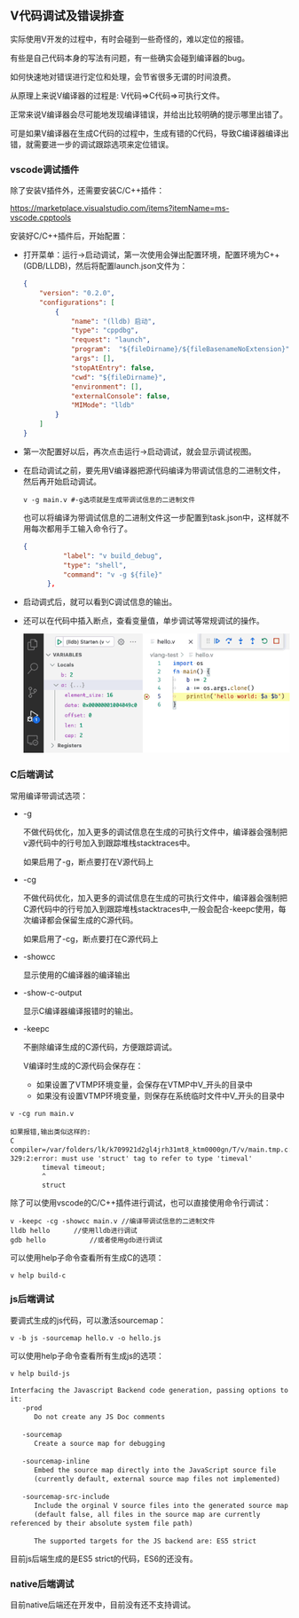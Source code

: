 ## V代码调试及错误排查

实际使用V开发的过程中，有时会碰到一些奇怪的，难以定位的报错。

有些是自己代码本身的写法有问题，有一些确实会碰到编译器的bug。

如何快速地对错误进行定位和处理，会节省很多无谓的时间浪费。

从原理上来说V编译器的过程是: V代码=>C代码=>可执行文件。

正常来说V编译器会尽可能地发现编译错误，并给出比较明确的提示哪里出错了。

可是如果V编译器在生成C代码的过程中，生成有错的C代码，导致C编译器编译出错，就需要进一步的调试跟踪选项来定位错误。

### vscode调试插件

除了安装V插件外，还需要安装C/C++插件：

https://marketplace.visualstudio.com/items?itemName=ms-vscode.cpptools

安装好C/C++插件后，开始配置：

- 打开菜单：运行->启动调试，第一次使用会弹出配置环境，配置环境为C++(GDB/LLDB)，然后将配置launch.json文件为：

  ```json
  {
      "version": "0.2.0",
      "configurations": [
          {
              "name": "(lldb) 启动",
              "type": "cppdbg",
              "request": "launch",
              "program":  "${fileDirname}/${fileBasenameNoExtension}", //要改为这个
              "args": [],
              "stopAtEntry": false,
              "cwd": "${fileDirname}",
              "environment": [],
              "externalConsole": false,
              "MIMode": "lldb"
          }
      ]
  }
  ```
  
- 第一次配置好以后，再次点击运行->启动调试，就会显示调试视图。

- 在启动调试之前，要先用V编译器把源代码编译为带调试信息的二进制文件，然后再开始启动调试。

  ```shell
  v -g main.v #-g选项就是生成带调试信息的二进制文件
  ```

  也可以将编译为带调试信息的二进制文件这一步配置到task.json中，这样就不用每次都用手工输入命令行了。

  ```json
  {
  			"label": "v build_debug",
  			"type": "shell",
  			"command": "v -g ${file}"
  		},
  ```

- 启动调式后，就可以看到C调试信息的输出。

- 还可以在代码中插入断点，查看变量值，单步调试等常规调试的操作。

  ![screenshot visual debugger](debug.assets/vscode-debugger.png)

### C后端调试

常用编译带调试选项：

- -g

  不做代码优化，加入更多的调试信息在生成的可执行文件中，编译器会强制把v源代码中的行号加入到跟踪堆栈stacktraces中。

  如果启用了-g，断点要打在V源代码上

- -cg

  不做代码优化，加入更多的调试信息在生成的可执行文件中，编译器会强制把C源代码中的行号加入到跟踪堆栈stacktraces中,一般会配合-keepc使用，每次编译都会保留生成的C源代码。

  如果启用了-cg，断点要打在C源代码上

- -showcc

  显示使用的C编译器的编译输出

- -show-c-output

  显示C编译器编译报错时的输出。

- -keepc

  不删除编译生成的C源代码，方便跟踪调试。
  
  V编译时生成的C源代码会保存在：
  
  - 如果设置了VTMP环境变量，会保存在VTMP中V_开头的目录中
  - 如果没有设置VTMP环境变量，则保存在系统临时文件中V_开头的目录中

```shell
v -cg run main.v

如果报错,输出类似这样的:
C compiler=/var/folders/lk/k709921d2gl4jrh31mt8_ktm0000gn/T/v/main.tmp.c:
329:2:error: must use 'struct' tag to refer to type 'timeval'
        timeval timeout;
        ^
        struct 
```

除了可以使用vscode的C/C++插件进行调试，也可以直接使用命令行调试：

```shell
v -keepc -cg -showcc main.v	//编译带调试信息的二进制文件
lldb hello		//使用lldb进行调试
gdb hello			//或者使用gdb进行调试
```

可以使用help子命令查看所有生成C的选项：

```shell
v help build-c
```

### js后端调试

要调式生成的js代码，可以激活sourcemap：

```shell
v -b js -sourcemap hello.v -o hello.js
```

可以使用help子命令查看所有生成js的选项：

```
v help build-js
```

```shell
Interfacing the Javascript Backend code generation, passing options to it:
   -prod
      Do not create any JS Doc comments

   -sourcemap
      Create a source map for debugging

   -sourcemap-inline
      Embed the source map directly into the JavaScript source file
      (currently default, external source map files not implemented)

   -sourcemap-src-include
      Include the orginal V source files into the generated source map
      (default false, all files in the source map are currently referenced by their absolute system file path)

      The supported targets for the JS backend are: ES5 strict
```

目前js后端生成的是ES5 strict的代码，ES6的还没有。

### native后端调试

目前native后端还在开发中，目前没有还不支持调试。
